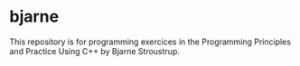# bjarne
This repository is for programming exercices in the Programming Principles and Practice Using C++ by Bjarne Stroustrup.
